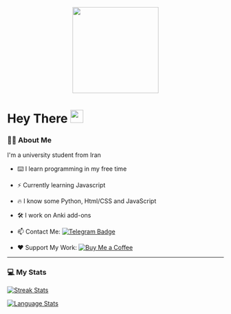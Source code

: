 <div id="header" align="center">
  <img src="https://media.giphy.com/media/TEdRZnV7l3S067fiGR/giphy.gif" height=200/>
</div>
<div align="center">
  <img src="https://komarev.com/ghpvc/?username=noobj2&style=flat-square&color=blue" alt=""/>
</div>
<h1>
Hey There
  <img src="https://media.giphy.com/media/hvRJCLFzcasrR4ia7z/giphy.gif" width="30px"/>
</h1>

### 👨‍💻 About Me
I'm a university student from Iran

- ⌨️ I learn programming in my free time

- ⚡ Currently learning Javascript

- 🔥 I know some Python, Html/CSS and JavaScript

- 🛠️ I work on Anki add-ons

- 📫 Contact Me: [![Telegram Badge](https://img.shields.io/badge/-telegram-red?color=blue&logo=telegram&logoColor=white)](https://noobj2.t.me)

- ❤️ Support My Work: [![Buy Me a Coffee](https://img.shields.io/badge/-buy_me_a%C2%A0coffee-gray?logo=buy-me-a-coffee)](https://www.buymeacoffee.com/noobj2)


---

### 💻 My Stats
[![Streak Stats](https://streak-stats.demolab.com?user=noobj2&theme=tokyonight&border_radius=12)](https://github.com/noobj2)

[![Language Stats](https://github-readme-stats.vercel.app/api/top-langs/?username=noobj2&layout=compact&theme=tokyonight&border_radius=12)](https://github.com/noobj2)
